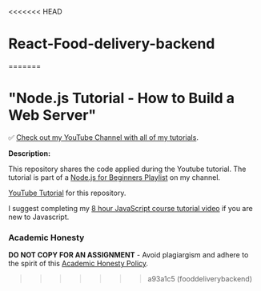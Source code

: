 <<<<<<< HEAD
# React-Food-delivery-backend
=======
# "Node.js Tutorial - How to Build a Web Server"

✅ [Check out my YouTube Channel with all of my tutorials](https://www.youtube.com/DaveGrayTeachesCode).

**Description:**

This repository shares the code applied during the Youtube tutorial. The tutorial is part of a [Node.js for Beginners Playlist](https://www.youtube.com/playlist?list=PL0Zuz27SZ-6PFkIxaJ6Xx_X46avTM1aYw) on my channel.  

[YouTube Tutorial](https://youtu.be/3ZAKY-CDKog) for this repository.

I suggest completing my [8 hour JavaScript course tutorial video](https://youtu.be/EfAl9bwzVZk) if you are new to Javascript.

### Academic Honesty

**DO NOT COPY FOR AN ASSIGNMENT** - Avoid plagiargism and adhere to the spirit of this [Academic Honesty Policy](https://www.freecodecamp.org/news/academic-honesty-policy/).
>>>>>>> a93a1c5 (fooddeliverybackend)
